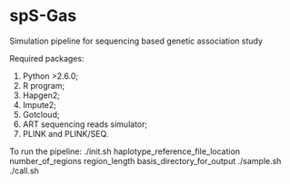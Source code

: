 # spS-Gas
Simulation pipeline for sequencing based genetic association study

Required packages:
1. Python >2.6.0;
2. R program;
3. Hapgen2;
4. Impute2;
5. Gotcloud;
6. ART sequencing reads simulator;
7. PLINK and PLINK/SEQ.


To run the pipeline:
      ./init.sh haplotype_reference_file_location number_of_regions region_length basis_directory_for_output
      ./sample.sh
      ./call.sh
